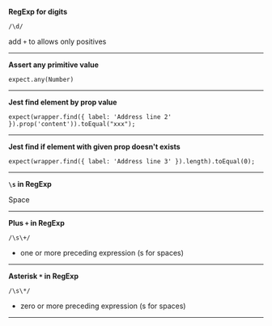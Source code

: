 **RegExp for digits**

`/\d/`

add `+` to allows only positives

---

**Assert any primitive value**

`expect.any(Number)`

---

**Jest find element by prop value**

`expect(wrapper.find({ label: 'Address line 2' }).prop('content')).toEqual("xxx");`

---

**Jest find if element with given prop doesn't exists**

`expect(wrapper.find({ label: 'Address line 3' }).length).toEqual(0);`

---

**`\s` in RegExp**

Space

---

**Plus `+` in RegExp**

`/\s\+/`

- one or more preceding expression (s for spaces)

---

**Asterisk `*` in RegExp**

`/\s\*/`

- zero or more preceding expression (s for spaces)

---
